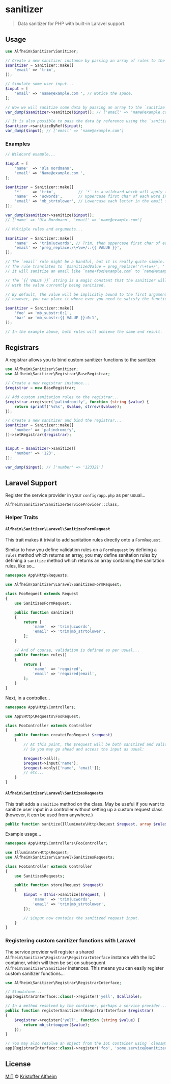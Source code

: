 # sanitizer

> Data sanitizer for PHP with built-in Laravel support.

## Usage

``` php
use Alfheim\Sanitizer\Sanitizer;

// Create a new sanitizer instance by passing an array of rules to the `Sanitizer::make` method...
$sanitizer = Sanitizer::make([
    'email' => 'trim',
]);

// Simulate some user input...
$input = [
    'email' => 'name@example.com ', // Notice the space.
];

// Now we will sanitize some data by passing an array to the `sanitize` method...
var_dump($sanitizer->sanitize($input)); // ['email' => 'name@example.com']

// It is also possible to pass the data by reference using the `sanitizeByRef` method...
$sanitizer->sanitizeByRef($input);
var_dump($input); // ['email' => 'name@example.com']
```

### Examples

``` php
// Wildcard example...

$input = [
    'name'  => 'Ola nordmann',
    'email' => 'Name@example.com ',
];

$sanitizer = Sanitizer::make([
    '*'     => 'trim',          // `*` is a wildcard which will apply to all fields.
    'name'  => 'ucwords',       // Uppercase first char of each word in the name field.
    'email' => 'mb_strtolower', // Lowercase each letter in the email field.
]);

var_dump($sanitizer->sanitize($input));
// ['name' => 'Ola Nordmann', 'email' => 'name@example.com']
```

``` php
// Multiple rules and arguments...

$sanitizer = Sanitizer::make([
    'name'  => 'trim|ucwords', // Trim, then uppercase first char of each word.
    'email' => 'preg_replace:/\+\w+/::{{ VALUE }}',
]);

// The `email` rule might be a handful, but it is really quite simple. 
// The rule translates to `$sanitizedValue = preg_replace('/\+\w+/', '', $value)`.
// It will sanitize an email like `name+foo@example.com` to `name@example.com`.

// The `{{ VALUE }}` string is a magic constant that the sanitizer will replace
// with the value currently being sanitized.

// By default, the value will be implicitly bound to the first argument in the list,
// however, you can place it where ever you need to satisfy the function being called.

$sanitizer = Sanitizer::make([
    'foo' => 'mb_substr:0:1',
    'bar' => 'mb_substr:{{ VALUE }}:0:1',
]);

// In the example above, both rules will achieve the same end result.
```

## Registrars

A registrar allows you to bind custom sanitizer functions to the sanitizer.

``` php
use Alfheim\Sanitizer\Sanitizer;
use Alfheim\Sanitizer\Registrar\BaseRegistrar;

// Create a new registrar instance...
$registrar = new BaseRegistrar;

// Add custom sanitation rules to the registrar...
$registrar->register('palindromify', function (string $value) {
    return sprintf('%s%s', $value, strrev($value));
});

// Create a new sanitizer and bind the registrar...
$sanitizer = Sanitizer::make([
    'number' => 'palindromify',
])->setRegistrar($registrar);


$input = $sanitizer->sanitize([
    'number' => '123',
]);

var_dump($input); // ['number' => '123321']
```

## Laravel Support

Register the service provider in your `config/app.php` as per usual...

    Alfheim\Sanitizer\SanitizerServiceProvider::class,

### Helper Traits

#### `Alfheim\Sanitizer\Laravel\SanitizesFormRequest`

This trait makes it trivial to add sanitation rules directly onto a `FormRequest`.

Similar to how you define validation rules on a `FormRequest` by defining a `rules`
method which returns an array, you may define sanitation rules by defining a `sanitize`
method which returns an array containing the sanitation rules, like so...

``` php
namespace App\Http\Requests;

use Alfheim\Sanitizer\Laravel\SanitizesFormRequest;

class FooRequest extends Request
{
    use SanitizesFormRequest;

    public function sanitize()
    {
        return [
            'name'  => 'trim|ucwords',
            'email' => 'trim|mb_strtolower',
        ];
    }

    // And of course, validation is defined as per usual...
    public function rules()
    {
        return [
            'name'  => 'required',
            'email' => 'required|email',
        ];
    }
}
```

Next, in a controller...

``` php
namespace App\Http\Controllers;

use App\Http\Requests\FooRequest;

class FooController extends Controller
{
    public function create(FooRequest $request)
    {
        // At this point, the $request will be both sanitized and validated.
        // So you may go ahead and access the input as usual:

        $request->all();
        $request->input('name');
        $request->only(['name', 'email']);
        // etc...
    }
}
```

#### `Alfheim\Sanitizer\Laravel\SanitizesRequests`

This trait adds a `sanitize` method on the class.
May be useful if you want to sanitize user input in a controller without setting up a custom request class (however, it _can_ be used from anywhere.)

``` php
public function sanitize(Illuminate\Http\Request $request, array $ruleset): array
```

Example usage...

``` php
namespace App\Http\Controllers\FooController;

use Illuminate\Http\Request;
use Alfheim\Sanitizer\Laravel\SanitizesRequests;

class FooController extends Controller
{
    use SanitizesRequests;

    public function store(Request $request)
    {
        $input = $this->sanitize($request, [
            'name'  => 'trim|ucwords',
            'email' => 'trim|mb_strtolower',
        ]);

        // $input now contains the sanitized request input.
    }
}
```

### Registering custom sanitizer functions with Laravel

The service provider will register a shared `Alfheim\Sanitizer\Registrar\RegsitrarInterface` instance with the IoC container, which will then be set on subsequent `Alfheim\Sanitizer\Sanitizer` instances. This means you can easily register custom sanitizer functions...

``` php
use Alfheim\Sanitizer\Registrar\RegistrarInterface;

// Standalone...
app(RegistrarInterface::class)->register('yell', $callable);

// In a method resolved by the container, perhaps a service provider...
public function registerSanitizers(RegistrarInterface $registrar)
{
    $registrar->register('yell', function (string $value) {
        return mb_strtoupper($value);
    });
}

// You may also resolve an object from the IoC container using `class@method` notation...
app(RegistrarInterface::class)->register('foo', 'some.service@sanitizerMethod');
```

## License

[MIT](LICENSE) &copy; [Kristoffer Alfheim](http://github.com/kalfheim)
